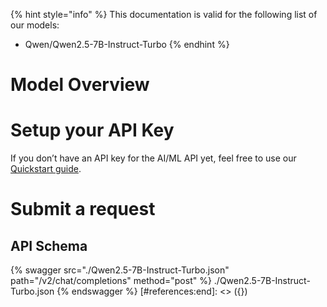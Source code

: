 [#references:start]: <> ({ "template": "openapi" })
{% hint style="info" %}
This documentation is valid for the following list of our models:
* Qwen/Qwen2.5-7B-Instruct-Turbo
{% endhint %}

# Model Overview


# Setup your API Key
If you don’t have an API key for the AI/ML API yet, feel free to use our [Quickstart guide](https://docs.aimlapi.com/quickstart/setting-up).

# Submit a request
## API Schema
{% swagger src="./Qwen2.5-7B-Instruct-Turbo.json" path="/v2/chat/completions" method="post" %}
./Qwen2.5-7B-Instruct-Turbo.json
{% endswagger %}
[#references:end]: <> ({})